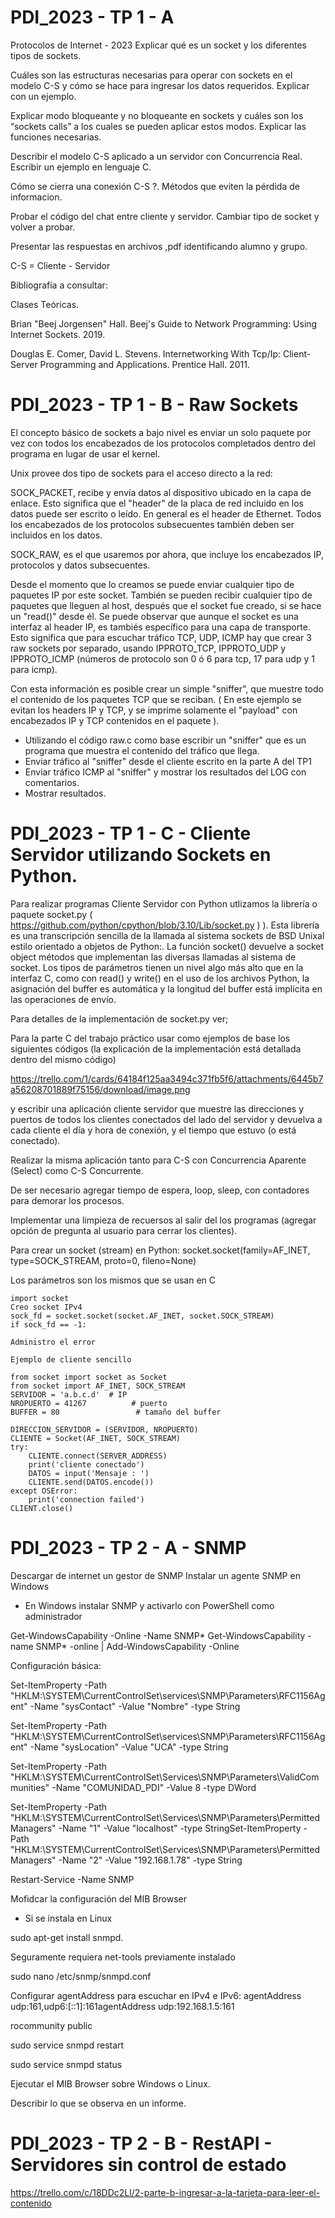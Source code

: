 # PDI_2023 - TP 1 - A
Protocolos de Internet - 2023
Explicar qué es un socket y los diferentes tipos de sockets.

Cuáles son las estructuras necesarias para operar con sockets en el modelo C-S y cómo se hace para ingresar los datos requeridos. Explicar con un ejemplo.

Explicar modo bloqueante y no bloqueante en sockets y cuáles son los “sockets calls” a los cuales se pueden aplicar estos modos. Explicar las funciones necesarias.

Describir el modelo C-S aplicado a un servidor con Concurrencia Real. Escribir un ejemplo en lenguaje C.

Cómo se cierra una conexión C-S ?. Métodos que eviten la pérdida de informacion.

Probar el código del chat entre cliente y servidor. Cambiar tipo de socket y volver a probar.

Presentar las respuestas en archivos ,pdf identificando alumno y grupo.

C-S = Cliente - Servidor

Bibliografía a consultar:

Clases Teóricas.

Brian "Beej Jorgensen" Hall. Beej's Guide to Network Programming: Using Internet Sockets. 2019.

Douglas E. Comer, David L. Stevens. Internetworking With Tcp/Ip: Client-Server Programming and Applications. Prentice Hall. 2011.


# PDI_2023 - TP 1 - B - Raw Sockets

El concepto básico de sockets a bajo nivel es enviar un solo paquete por vez con todos los encabezados de los protocolos
completados dentro del programa en lugar de usar el kernel.

Unix provee dos tipo de sockets para el acceso directo a la red:

SOCK_PACKET, recibe y envía datos al dispositivo ubicado en la capa de enlace. Esto significa que el "header" de la placa de red
incluido en los datos puede ser escrito o leído. En general es el header de Ethernet. Todos los encabezados de los 
protocolos subsecuentes también deben ser incluidos en los datos.

SOCK_RAW, es el que usaremos por ahora, que incluye los encabezados IP, protocolos y datos subsecuentes.

Desde el momento que lo creamos se puede enviar cualquier tipo de paquetes IP por este socket.
También se pueden recibir cualquier tipo de paquetes que lleguen al host, después que el socket fue creado, si se
hace un "read()" desde él.
Se puede observar que aunque el socket es una interfaz al header IP, es tambiés específico para una capa de transporte.
Esto significa que para escuchar tráfico TCP, UDP, ICMP hay que crear 3 raw sockets por separado, usando
IPPROTO_TCP, IPPROTO_UDP y IPPROTO_ICMP (números de protocolo son 0 ó 6 para tcp, 17 para udp y 1 para icmp).

Con esta información es posible crear un simple "sniffer", que muestre todo el contenido de los paquetes TCP
que se reciban. ( En este ejemplo se evitan los headers IP y TCP, y se imprime solamente el "payload" con encabezados IP y
TCP contenidos en el paquete ).

* Utilizando el código raw.c como base escribir un "sniffer" que es un programa que muestra el contenido del tráfico que llega.
* Enviar tráfico al "sniffer" desde el cliente escrito en la parte A del TP1
* Enviar tráfico ICMP al "sniffer" y mostrar los resultados del LOG con comentarios.
* Mostrar resultados.

# PDI_2023 - TP 1 - C - Cliente Servidor utilizando Sockets en Python.

Para realizar programas Cliente Servidor con Python utlizamos la librería o paquete socket.py ( https://github.com/python/cpython/blob/3.10/Lib/socket.py )
). Esta librería es una transcripción sencilla de la llamada al sistema sockets de BSD Unixal estilo orientado a objetos de Python:.
La función socket() devuelve a socket object métodos que implementan las diversas llamadas al sistema de socket. Los tipos de parámetros tienen un nivel algo más alto que en la interfaz C, como con read() y write() en el uso de los archivos Python, la asignación del buffer es automática y la longitud del buffer está implícita en las operaciones de envío.

Para detalles de la implementación de socket.py ver;

Para la parte C del trabajo práctico usar como ejemplos de base los siguientes códigos (la explicación de la implementación está detallada dentro del mismo código)

https://trello.com/1/cards/64184f125aa3494c371fb5f6/attachments/6445b7a56208701889f75156/download/image.png

y escribir una aplicación cliente servidor que muestre las direcciones y puertos de todos los clientes conectados del lado del servidor y devuelva a cada cliente el día y hora de conexión, y el tiempo que estuvo (o está conectado).

Realizar la misma aplicación tanto para C-S con Concurrencia Aparente (Select) como C-S Concurrente.

De ser necesario agregar tiempo de espera, loop, sleep, con contadores para demorar los procesos.

Implementar una limpieza de recuersos al salir del los programas (agregar opción de pregunta al usuario para cerrar los clientes).

Para crear un socket (stream) en Python:
socket.socket(family=AF_INET, type=SOCK_STREAM, proto=0, fileno=None)

Los parámetros son los mismos que se usan en C
```
import socket
Creo socket IPv4
sock_fd = socket.socket(socket.AF_INET, socket.SOCK_STREAM)
if sock_fd == -1:

Administro el error

Ejemplo de cliente sencillo

from socket import socket as Socket
from socket import AF_INET, SOCK_STREAM
SERVIDOR = 'a.b.c.d'  # IP 
NROPUERTO = 41267          # puerto
BUFFER = 80                 # tamaño del buffer

DIRECCION_SERVIDOR = (SERVIDOR, NROPUERTO)
CLIENTE = Socket(AF_INET, SOCK_STREAM)
try:
    CLIENTE.connect(SERVER_ADDRESS)
    print('cliente conectado')
    DATOS = input('Mensaje : ')
    CLIENTE.send(DATOS.encode())
except OSError:
    print('connection failed')
CLIENT.close()
```

# PDI_2023 - TP 2 - A - SNMP

Descargar de internet un gestor de SNMP
Instalar un agente SNMP en Windows

* En Windows instalar SNMP y activarlo con PowerShell como administrador

Get-WindowsCapability  -Online -Name SNMP*
Get-WindowsCapability -name SNMP* -online | Add-WindowsCapability -Online

Configuración básica:

Set-ItemProperty -Path "HKLM:\SYSTEM\CurrentControlSet\services\SNMP\Parameters\RFC1156Agent" -Name "sysContact" -Value "Nombre" -type String

Set-ItemProperty -Path "HKLM:\SYSTEM\CurrentControlSet\services\SNMP\Parameters\RFC1156Agent" -Name "sysLocation" -Value "UCA" -type String

Set-ItemProperty -Path "HKLM:\SYSTEM\CurrentControlSet\Services\SNMP\Parameters\ValidCommunities" -Name "COMUNIDAD_PDI" -Value 8 -type DWord

Set-ItemProperty -Path "HKLM:\SYSTEM\CurrentControlSet\Services\SNMP\Parameters\PermittedManagers" -Name "1" -Value "localhost" -type StringSet-ItemProperty -Path "HKLM:\SYSTEM\CurrentControlSet\Services\SNMP\Parameters\PermittedManagers" -Name "2" -Value "192.168.1.78" -type String

Restart-Service -Name SNMP

Mofidcar la configuración del MIB Browser

* Si se instala en Linux

sudo apt-get install snmpd.

Seguramente requiera net-tools previamente instalado

sudo nano /etc/snmp/snmpd.conf

Configurar agentAddress para escuchar en IPv4 e IPv6: agentAddress udp:161,udp6:[::1]:161agentAddress udp:192.168.1.5:161

rocommunity public

sudo service snmpd restart

sudo service snmpd status

Ejecutar el MIB Browser sobre Windows o Linux.

Describir lo que se observa en un informe.

# PDI_2023 - TP 2 - B - RestAPI - Servidores sin control de estado
https://trello.com/c/18DDc2Ll/2-parte-b-ingresar-a-la-tarjeta-para-leer-el-contenido


